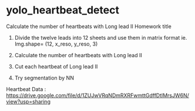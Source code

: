 # yolo_heartbeat_detect
Calculate the number of heartbeats with Long lead II
Homework title
1. Divide the twelve leads into 12 sheets and use them in matrix format
  ie.  Img.shape= (12, x_reso, y_reso, 3)

2. Calculate the number of heartbeats with Long lead II 

3. Cut each heartbeat of Long lead II 

4. Try segmentation by NN

Heartbeat Data : https://drive.google.com/file/d/1ZUJwVRqNDmRXRFwmttGdffDtlMrsJW6N/view?usp=sharing

